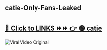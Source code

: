
 ## catie-Only-Fans-Leaked

# <h2><a href="https://clipsfans.com/catie&ref=git">🔗 Click to LINKS ⏩⏩ 👉 🟢 catie </a></h2>

<a href="https://clipsfans.com/catie&ref=git" rel="nofollow" data-target="animated-image.originalLink"><img src="https://i.ibb.co.com/xMMVF88/686577567.gif" alt="Viral Video Original" style="max-width: 100%; display: inline-block;" data-target="animated-image.originalImage"></a>
